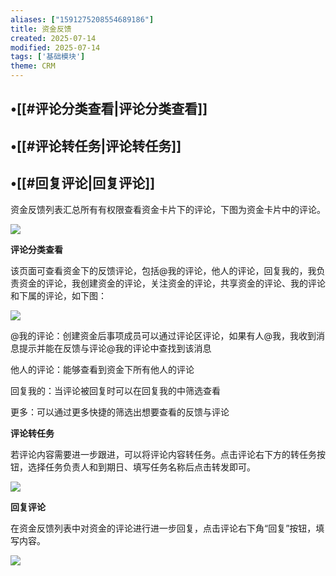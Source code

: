 ```yaml
---
aliases: ["1591275208554689186"]
title: 资金反馈
created: 2025-07-14
modified: 2025-07-14
tags: ['基础模块']
theme: CRM
---
```


## •[[#评论分类查看|评论分类查看]]

## •[[#评论转任务|评论转任务]]

## •[[#回复评论|回复评论]]

资金反馈列表汇总所有有权限查看资金卡片下的评论，下图为资金卡片中的评论。

![](a20e85148e1c674d974067f72a23057a.jpg)

**评论分类查看**

该页面可查看资金下的反馈评论，包括@我的评论，他人的评论，回复我的，我负责资金的评论，我创建资金的评论，关注资金的评论，共享资金的评论、我的评论和下属的评论，如下图：

![](60713264083dadcca16b8de0af48d445.jpg)

@我的评论：创建资金后事项成员可以通过评论区评论，如果有人@我，我收到消息提示并能在反馈与评论@我的评论中查找到该消息

他人的评论：能够查看到资金下所有他人的评论

回复我的：当评论被回复时可以在回复我的中筛选查看

更多：可以通过更多快捷的筛选出想要查看的反馈与评论

**评论转任务**

若评论内容需要进一步跟进，可以将评论内容转任务。点击评论右下方的转任务按钮，选择任务负责人和到期日、填写任务名称后点击转发即可。

![](a0df9916cb0453c35b8311389f457a20.jpg)

**回复评论**

在资金反馈列表中对资金的评论进行进一步回复，点击评论右下角“回复”按钮，填写内容。

![](f02a84818ddbb3575dadb16de6de2fa7.jpg)